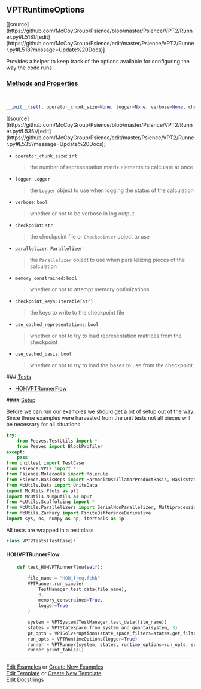 ## <a id="Psience.VPT2.Runner.VPTRuntimeOptions">VPTRuntimeOptions</a> 
<div class="docs-source-link" markdown="1">
[[source](https://github.com/McCoyGroup/Psience/blob/master/Psience/VPT2/Runner.py#L518)/[edit](https://github.com/McCoyGroup/Psience/edit/master/Psience/VPT2/Runner.py#L518?message=Update%20Docs)]
</div>

Provides a helper to keep track of the options available
for configuring the way the code runs

<div class="collapsible-section">
 <div class="collapsible-section collapsible-section-header" markdown="1">
 
### <a class="collapse-link" data-toggle="collapse" href="#methods">Methods and Properties</a> <a class="float-right" data-toggle="collapse" href="#methods"><i class="fa fa-chevron-down"></i></a>

 </div>
 <div class="collapsible-section collapsible-section-body collapse" id="methods" markdown="1">

<a id="Psience.VPT2.Runner.VPTRuntimeOptions.__init__" class="docs-object-method">&nbsp;</a> 
```python
__init__(self, operator_chunk_size=None, logger=None, verbose=None, checkpoint=None, results=None, parallelizer=None, memory_constrained=None, checkpoint_keys=None, use_cached_representations=None, use_cached_basis=None): 
```
<div class="docs-source-link" markdown="1">
[[source](https://github.com/McCoyGroup/Psience/blob/master/Psience/VPT2/Runner.py#L535)/[edit](https://github.com/McCoyGroup/Psience/edit/master/Psience/VPT2/Runner.py#L535?message=Update%20Docs)]
</div>


- `operator_chunk_size`: `int`
    >the number of representation matrix elements to calculate at once
- `logger`: `Logger`
    >the `Logger` object to use when logging the status of the calculation
- `verbose`: `bool`
    >whether or not to be verbose in log output
- `checkpoint`: `str`
    >the checkpoint file or `Checkpointer` object to use
- `parallelizer`: `Parallelizer`
    >the `Parallelizer` object to use when parallelizing pieces of the calculation
- `memory_constrained`: `bool`
    >whether or not to attempt memory optimizations
- `checkpoint_keys`: `Iterable[str]`
    >the keys to write to the checkpoint file
- `use_cached_representations`: `bool`
    >whether or not to try to load representation matrices from the checkpoint
- `use_cached_basis`: `bool`
    >whether or not to try to load the bases to use from the checkpoint

 </div>
</div>



<div class="collapsible-section">
 <div class="collapsible-section collapsible-section-header" markdown="1">
### <a class="collapse-link" data-toggle="collapse" href="#tests">Tests</a> <a class="float-right" data-toggle="collapse" href="#tests"><i class="fa fa-chevron-down"></i></a>
 </div>
<div class="collapsible-section collapsible-section-body collapse show" id="tests" markdown="1">

- [HOHVPTRunnerFlow](#HOHVPTRunnerFlow)

<div class="collapsible-section">
 <div class="collapsible-section collapsible-section-header" markdown="1">
#### <a class="collapse-link" data-toggle="collapse" href="#test-setup">Setup</a> <a class="float-right" data-toggle="collapse" href="#test-setup"><i class="fa fa-chevron-down"></i></a>
 </div>
 <div class="collapsible-section collapsible-section-body collapse" id="test-setup" markdown="1">

Before we can run our examples we should get a bit of setup out of the way.
Since these examples were harvested from the unit tests not all pieces
will be necessary for all situations.
```python
try:
    from Peeves.TestUtils import *
    from Peeves import BlockProfiler
except:
    pass
from unittest import TestCase
from Psience.VPT2 import *
from Psience.Molecools import Molecule
from Psience.BasisReps import HarmonicOscillatorProductBasis, BasisStateSpace
from McUtils.Data import UnitsData
import McUtils.Plots as plt
import McUtils.Numputils as nput
from McUtils.Scaffolding import *
from McUtils.Parallelizers import SerialNonParallelizer, MultiprocessingParallelizer
from McUtils.Zachary import FiniteDifferenceDerivative
import sys, os, numpy as np, itertools as ip
```

All tests are wrapped in a test class
```python
class VPT2Tests(TestCase):
```

 </div>
</div>

#### <a name="HOHVPTRunnerFlow">HOHVPTRunnerFlow</a>
```python
    def test_HOHVPTRunnerFlow(self):

        file_name = "HOH_freq.fchk"
        VPTRunner.run_simple(
            TestManager.test_data(file_name),
            3,
            memory_constrained=True,
            logger=True
        )

        system = VPTSystem(TestManager.test_data(file_name))
        states = VPTStateSpace.from_system_and_quanta(system, 3)
        pt_opts = VPTSolverOptions(state_space_filters=states.get_filter("intensities"))
        run_opts = VPTRuntimeOptions(logger=True)
        runner = VPTRunner(system, states, runtime_options=run_opts, solver_options=pt_opts)
        runner.print_tables()
```

 </div>
</div>

___

[Edit Examples](https://github.com/McCoyGroup/Psience/edit/gh-pages/ci/examples/Psience/VPT2/Runner/VPTRuntimeOptions.md) or 
[Create New Examples](https://github.com/McCoyGroup/Psience/new/gh-pages/?filename=ci/examples/Psience/VPT2/Runner/VPTRuntimeOptions.md) <br/>
[Edit Template](https://github.com/McCoyGroup/Psience/edit/gh-pages/ci/docs/Psience/VPT2/Runner/VPTRuntimeOptions.md) or 
[Create New Template](https://github.com/McCoyGroup/Psience/new/gh-pages/?filename=ci/docs/templates/Psience/VPT2/Runner/VPTRuntimeOptions.md) <br/>
[Edit Docstrings](https://github.com/McCoyGroup/Psience/edit/master/Psience/VPT2/Runner.py#L518?message=Update%20Docs)